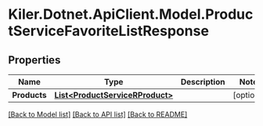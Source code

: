 # Kiler.Dotnet.ApiClient.Model.ProductServiceFavoriteListResponse

## Properties

Name | Type | Description | Notes
------------ | ------------- | ------------- | -------------
**Products** | [**List&lt;ProductServiceRProduct&gt;**](ProductServiceRProduct.md) |  | [optional] 

[[Back to Model list]](../README.md#documentation-for-models) [[Back to API list]](../README.md#documentation-for-api-endpoints) [[Back to README]](../README.md)

